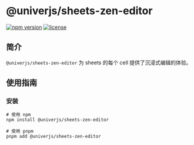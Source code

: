 # @univerjs/sheets-zen-editor

[![npm version](https://img.shields.io/npm/v/@univerjs/sheets-zen-editor)](https://npmjs.org/packages/@univerjs/sheets-zen-editor)
[![license](https://img.shields.io/npm/l/@univerjs/sheets-zen-editor)](https://img.shields.io/npm/l/@univerjs/sheets-zen-editor)

## 简介

`@univerjs/sheets-zen-editor` 为 sheets 的每个 cell 提供了沉浸式编辑的体验。

## 使用指南

### 安装

```shell
# 使用 npm
npm install @univerjs/sheets-zen-editor

# 使用 pnpm
pnpm add @univerjs/sheets-zen-editor
```
